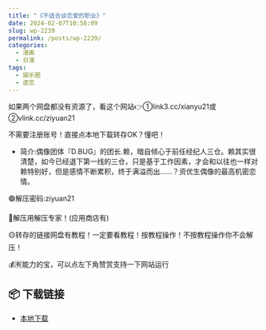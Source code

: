 ```yaml
---
title: "《不适合谈恋爱的职业》"
date: 2024-02-07T10:58:09
slug: wp-2239
permalink: /posts/wp-2239/
categories:
  - 漫画
  - 日漫
tags:
  - 娱乐圈
  - 虐恋
---
```


如果两个网盘都没有资源了，看这个网站👉①link3.cc/xianyu21或②vlink.cc/ziyuan21

不需要注册账号！直接点本地下载转存OK？懂吧！

*   简介:偶像团体『D.BUG』的团长.赖，暗自倾心于前任经纪人三仓。赖其实很清楚，如今已经退下第一线的三仓，只是基于工作因素，才会和以往也一样对赖特别好，但是感情不断累积，终于满溢而出……？资优生偶像的最高机密恋情。

🟢解压密码:ziyuan21

🔵解压用解压专家！(应用商店有)

🟡转存的链接网盘有教程！一定要看教程！按教程操作！不按教程操作你不会解压！

💰🈶能力的宝，可以点左下角赞赏支持一下网站运行

## 📦 下载链接
- [本地下载](https://blziyuan21.com/pay-download/2239?key=eaa62842dd&down_id=0)

